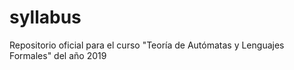 # syllabus
Repositorio oficial para el curso "Teoría de Autómatas y Lenguajes Formales" del año 2019
